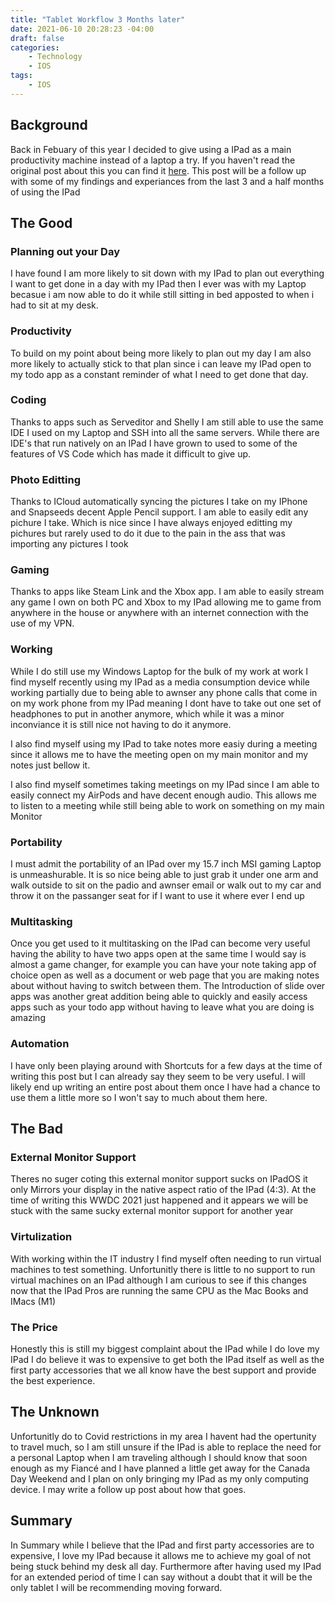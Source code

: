 ```yaml
---
title: "Tablet Workflow 3 Months later"
date: 2021-06-10 20:28:23 -04:00
draft: false
categories:
    - Technology
    - IOS
tags:
    - IOS
---
```


## Background
Back in Febuary of this year I decided to give using a IPad as a main productivity machine instead of a laptop a try. If you haven't read the original post about this you can find it [here](https://www.ryanvanmassenhoven.com/posts/tablet-workflow/). This post will be a follow up with some of my findings and experiances from the last 3 and a half months of using the IPad

## The Good 
### Planning out your Day
I have found I am more likely to sit down with my IPad to plan out everything I want to get done in a day with my IPad then I ever was with my Laptop becasue i am now able to do it while still sitting in bed apposted to when i had to sit at my desk.

### Productivity
To build on my point about being more likely to plan out my day I am also more likely to actually stick to that plan since i can leave my IPad open to my todo app as a constant reminder of what I need to get done that day.

### Coding
Thanks to apps such as Serveditor and Shelly I am still able to use the same IDE I used on my Laptop and SSH into all the same servers. While there are IDE's that run natively on an IPad I have grown to used to some of the features of VS Code which has made it difficult to give up.

### Photo Editting
Thanks to ICloud automatically syncing the pictures I take on my IPhone and Snapseeds decent Apple Pencil support. I am able to easily edit any pichure I take. Which is nice since I have always enjoyed editting my pichures but rarely used to do it due to the pain in the ass that was importing any pictures I took

### Gaming
Thanks to apps like Steam Link and the Xbox app. I am able to easily stream any game I own on both PC and Xbox to my IPad allowing me to game from anywhere in the house or anywhere with an internet connection with the use of my VPN.

### Working
While I do still use my Windows Laptop for the bulk of my work at work I find myself recently using my IPad as a media consumption device while working partially due to being able to awnser any phone calls that come in on my work phone from my IPad meaning I dont have to take out one set of headphones to put in another anymore, which while it was a minor inconviance it is still nice not having to do it anymore.

I also find myself using my IPad to take notes more easiy during a meeting since it allows me to have the meeting open on my main monitor and my notes just bellow it. 

I also find myself sometimes taking meetings on my IPad since I am able to easily connect my AirPods and have decent enough audio. This allows me to listen to a meeting while still being able to work on something on my main Monitor

### Portability
I must admit the portability of an IPad over my 15.7 inch MSI gaming Laptop is unmeashurable. It is so nice being able to just grab it under one arm and walk outside to sit on the padio and awnser email or walk out to my car and throw it on the passanger seat for if I want to use it where ever I end up

### Multitasking
Once you get used to it multitasking on the IPad can become very useful having the ability to have two apps open at the same time I would say is almost a game changer, for example you can have your note taking app of choice open as well as a document or web page that you are making notes about without having to switch between them. The Introduction of slide over apps was another great addition being able to quickly and easily access apps such as your todo app without having to leave what you are doing is amazing

### Automation
I have only been playing around with Shortcuts for a few days at the time of writing this post but I can already say they seem to be very useful. I will likely end up writing an entire post about them once I have had a chance to use them a little more so I won't say to much about them here.

## The Bad
### External Monitor Support
Theres no suger coting this external monitor support sucks on IPadOS it only Mirrors your display in the native aspect ratio of the IPad (4:3). At the time of writing this WWDC 2021 just happened and it appears we will be stuck with the same sucky external monitor support for another year

### Virtulization
With working within the IT industry I find myself often needing to run virtual machines to test something. Unfortunitly there is little to no support to run virtual machines on an IPad although I am curious to see if this changes now that the IPad Pros are running the same CPU as the Mac Books and IMacs (M1)

### The Price 
Honestly this is still my biggest complaint about the IPad while I do love my IPad I do believe it was to expensive to get both the IPad itself as well as the first party accessories that we all know have the best support and provide the best experience. 

## The Unknown
Unfortunitly do to Covid restrictions in my area I havent had the opertunity to travel much, so I am still unsure if the IPad is able to replace the need for a personal Laptop when I am traveling although I should know that soon enough as my Fiancé and I have planned a little get away for the Canada Day Weekend and I plan on only bringing my IPad as my only computing device. I may write a follow up post about how that goes. 

## Summary
In Summary while I believe that the IPad and first party accessories are to expensive, I love my IPad because it allows me to achieve my goal of not being stuck behind my desk all day. Furthermore after having used my IPad for an extended period of time I can say without a doubt that it will be the only tablet I will be recommending moving forward.